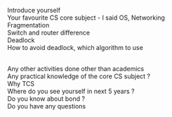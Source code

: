 Introduce yourself <br>
Your favourite CS core subject - I said OS, Networking<br>
Fragmentation<br>
Switch and router difference<br>
Deadlock<br>
How to avoid deadlock, which algorithm to use<br><br>

Any other activities done other than academics<br>
Any practical knowledge of the core CS subject ?<br>
Why TCS<br>
Where do you see yourself in next 5 years ?<br>
Do you know about bond ?<br>
Do you have any questions<br>

